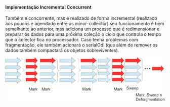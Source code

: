 #### Implementação Incremental Concurrent 



Também é concorrente, mas é realizado de forma incremental (realizado aos poucos e agendado entre as minor-collector) seu funcionamento é bem semelhante ao anterior, mas adiciona um processo que é redimensionar e preparar os dados para uma próxima coleção o ciclo que controla o tempo que o colector fica no processador. Caso tenha problemas com fragmentação, ele também acionará o serialOdl (que além de remover os dados também compactará os objetos sobreviventes).

![Incremental concurrent](imagens/chapter_6_6.png)